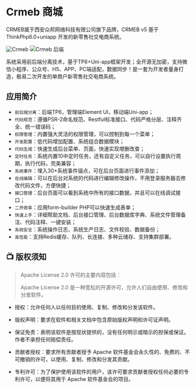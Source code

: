 # Crmeb 商城

CRMEB属于西安众邦网络科技有限公司旗下品牌，CRMEB v5 基于ThinkPhp6.0+uniapp 开发的新零售社交电商系统。

![Crmeb](https://file.lifebus.top/imgs/crmeb_cover.png)
![Crmeb 后端](https://file.lifebus.top/imgs/crmeb_cover_admin.png)

系统采用前后端分离技术，基于TP6+Uni-app框架开发；全开源无加密，支持微信小程序、公众号、H5、APP、PC端适配，数据同步！是一套为开发者量身打造，极易二次开发的单商户新零售社交电商系统。

## 应用简介

+ `前后端分离`：后端TP6，管理端Element UI，移动端Uni-app；
+ `代码规范`：遵循PSR-2命名规范、Restful标准接口、代码严格分层、注释齐全、统一错误码；
+ `权限管理`：内置强大灵活的权限管理，可以控制到每一个菜单；
+ `开发配置`：低代码增加配置、系统组合数据模块；
+ `代码生成`：快速生成后台菜单、页面，快速实现增删改查；
+ `定时任务`：系统内置10中定时任务，还有自定义任务，可以自行设置执行周期，执行代码，完美兼容；
+ `系统事件`：埋入30+系统事件锚点，可在后台页面进行事件添加；
+ `在线编辑`：可以在后台对系统的代码进行编辑修改操作，不用登录服务器去修改代码文件，方便快捷；
+ `接口管理`：后台页面可以看到系统中所有的接口数据，并且可以在线调试接口；
+ `二开效率`：应用form-builder PHP可以快速生成表单；
+ `快速上手`：详细帮助文档、后台接口管理、后台数据库字典、系统文件管理备注、代码注释、一键安装；
+ `系统安全`：系统操作日志、系统生产日志、文件校验、数据备份；
+ `高性能`：支持Redis缓存、队列、长连接、多种云储存、支持集群部署。

## 📺 版权须知

> Apache License 2.0 许可的主要内容包括：
>
> Apache License 2.0 是一种宽松的开源许可，允许人们自由使用、修改和分发软件。

+ 授权：允许任何人以任何目的使用、复制、修改和分发该软件。

+ 版权声明：要求在软件和相关文档中包含原始版权声明和许可证声明。

+ 保证免责：表明该软件是按现状提供的，没有任何明示或暗示的担保或保证。作者不承担任何赔偿责任。

+ 贡献者授权：要求所有贡献者授予 Apache 软件基金会永久性的、免费的、不可撤销的许可，以使用、复制、修改和分发其贡献。

+ 专利许可：为了保护使用该软件的用户，该许可要求贡献者授权任何必要的专利许可，以便将其用于 Apache 软件基金会的项目。
